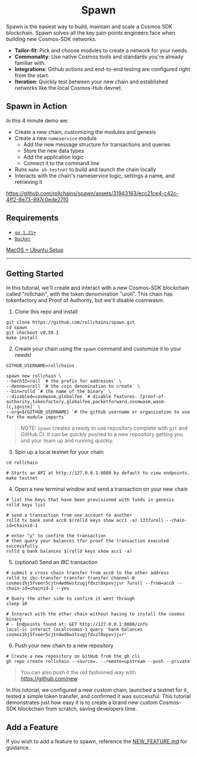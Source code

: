 <div align="center">
  <h1>Spawn</h1>
</div>

Spawn is the easiest way to build, maintain and scale a Cosmos SDK blockchain. Spawn solves all the key pain points engineers face when building new Cosmos-SDK networks.
  - **Tailor-fit**: Pick and choose modules to create a network for your needs.
  - **Commonality**: Use native Cosmos tools and standards you're already familiar with.
  - **Integrations**: Github actions and end-to-end testing are configured right from the start.
  - **Iteration**: Quickly test between your new chain and established networks like the local Cosmos-Hub devnet.

## Spawn in Action

In this 4 minute demo we:
- Create a new chain, customizing the modules and genesis
- Create a new `nameservice` module
  - Add the new message structure for transactions and queries
  - Store the new data types
  - Add the application logic
  - Connect it to the command line
- Runs `make sh-testnet` to build and launch the chain locally
- Interacts with the chain's nameservice logic, settings a name, and retrieving it

https://github.com/rollchains/spawn/assets/31943163/ecc21ce4-c42c-4ff2-8e73-897c0ede27f0

## Requirements

- [`go 1.21+`](https://go.dev/doc/install)
- [`Docker`](https://docs.docker.com/get-docker/)

[MacOS + Ubuntu Setup](./docs/SYSTEM_SETUP.md)

---

## Getting Started
In this tutorial, we'll create and interact with a new Cosmos-SDK blockchain called "rollchain", with the token denomination "uroll". This chain has tokenfactory and Proof of Authority, but we'll disable cosmwasm.

1. Clone this repo and install

```shell
git clone https://github.com/rollchains/spawn.git
cd spawn
git checkout v0.50.1
make install
```

2. Create your chain using the `spawn` command and customize it to your needs!

```shell
GITHUB_USERNAME=rollchains

spawn new rollchain \
--bech32=roll `# the prefix for addresses` \
--denom=uroll `# the coin denomination to create` \
--bin=rolld `# the name of the binary` \
--disabled=cosmwasm,globalfee `# disable features. [proof-of-authority,tokenfactory,globalfee,packetforward,cosmwasm,wasm-lc,ignite]` \
--org=${GITHUB_USERNAME} `# the github username or organization to use for the module imports`
```

> *NOTE:* `spawn` creates a ready to use repository complete with `git` and GitHub CI. It can be quickly pushed to a new repository getting you and your team up and running quickly.

3. Spin up a local testnet for your chain

```shell
cd rollchain

# Starts an API at http://127.0.0.1:8080 by default to view endpoints.
make testnet
```

4. Open a new terminal window and send a transaction on your new chain

```shell
# list the keys that have been provisioned with funds in genesis
rolld keys list

# send a transaction from one account to another
rolld tx bank send acc0 $(rolld keys show acc1 -a) 1337uroll --chain-id=chainid-1

# enter "y" to confirm the transaction
# then query your balances tfor proof the transaction executed successfully
rolld q bank balances $(rolld keys show acc1 -a)
```

5. (optional) Send an IBC transaction

```shell
# submit a cross chain transfer from acc0 to the other address
rolld tx ibc-transfer transfer transfer channel-0 cosmos1hj5fveer5cjtn4wd6wstzugjfdxzl0xpxvjjvr 7uroll --from=acc0 --chain-id=chainid-1 --yes

# Query the other side to confirm it went through
sleep 10

# Interact with the other chain without having to install the cosmos binary
# - Endpoints found at: GET http://127.0.0.1:8080/info
local-ic interact localcosmos-1 query 'bank balances cosmos1hj5fveer5cjtn4wd6wstzugjfdxzl0xpxvjjvr'
```

6. Push your new chain to a new repository

```shell
# Create a new repository on GitHub from the gh cli
gh repo create rollchain --source=. --remote=upstream --push --private
```

> You can also push it the old fashioned way with https://github.com/new

In this tutorial, we configured a new custom chain, launched a testnet for it, tested a simple token transfer, and confirmed it was successful. This tutorial demonstrates just how easy it is to create a brand new custom Cosmos-SDK blockchain from scratch, saving developers time.

## Add a Feature

If you wish to add a feature to spawn, reference the [NEW_FEATURE.md](./docs/NEW_FEATURE.md) for guidance.